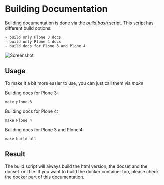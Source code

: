 # Building Documentation

Building documentation is done via the *build.bash* script.
This script has different build options:

    - build only Plone 3 docs
    - build only Plone 4 docs
    - build docs for Plone 3 and Plone 4


![Screenshot](img/mr.publisher_help.png)

## Usage

To make it a bit more easier to use, you can just call them via *make*

Building docs for Plone 3:

    make plone 3

Building docs for Plone 4:

    make Plone 4

Building docs for Plone 3 and Plone 4

    make build-all


## Result

The build script will always build the html version, the docset and the docset xml file.
If you want to build the docker container too, please check the [docker part](docker.md) of this  documentation.

